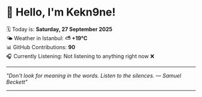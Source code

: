 # 👋 Hello, I'm Kekn9ne!

🗓️ Today is: **Saturday, 27 September 2025**  
🌤️ Weather in Istanbul: **⛅️  +19°C**  
📊 GitHub Contributions: **90**  
🎧 Currently Listening: Not listening to anything right now ❌

---

_"Don't look for meaning in the words. Listen to the silences. — *Samuel Beckett*"_

---
